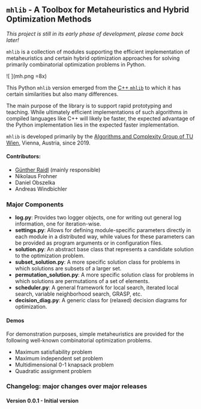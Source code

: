 ## `mhlib` - A Toolbox for Metaheuristics and Hybrid Optimization Methods

_This project is still in its early phase of development, please come back later!_

`mhlib` is a collection of modules supporting the efficient implementation of metaheuristics 
and certain hybrid optimization approaches for solving primarily combinatorial optimization 
problems in Python.

![ ](mh.png =8x)

This Python `mhlib` version emerged from the 
[C++ `mhlib`](https://bitbucket.org/ads-tuwien/mhlib) to which it has certain similarities 
but also many differences.

The main purpose of the library is to support rapid prototyping and teaching. 
While ultimately efficient implementations of such algorithms in compiled 
languages like C++ will likely be faster, the expected advantage of the Python
implementation lies in the expected faster implementation.

`mhlib` is developed primarily by the 
[Algorithms and Complexity Group of TU Wien](https://www.ac.tuwien.ac.at), 
Vienna, Austria, since 2019.

#### Contributors:
- [Günther Raidl](https://www.ac.tuwien.ac.at/raidl) (mainly responsible)
- Nikolaus Frohner
- Daniel Obszelka
- Andreas Windbichler

### Major Components

- **log.py**:
    Provides two logger objects, one for writing out general log information, one for 
    iteration-wise.
- **settings.py**:
    Allows for defining module-specific parameters directly in each module in a distributed
    way, while values for these parameters can be provided as program arguments or in
    configuration files.
- **solution.py**:
    An abstract base class that represents a candidate solution to the optimization problem.
- **subset_solution.py**:
    A more specific solution class for problems in which solutions are subsets of a 
    larger set.
- **permutation_solution.py**:
    A more specific solution class for problems in which solutions are permutations of a
    set of elements.
- **scheduler.py**:
    A general framework for local search, iterated local search, variable neighborhood 
    search, GRASP, etc.
- **decision_diag.py**:
    A generic class for (relaxed) decision diagrams for optimization.
    
#### Demos

For demonstration purposes, simple metaheuristics are provided for the following
well-known combinatorial optimization problems.

- Maximum satisfiability problem
- Maximum independent set problem
- Multidimensional 0-1 knapsack problem
- Quadratic assignment problem    
         

### Changelog: major changes over major releases ##

#### Version 0.0.1 - Initial version